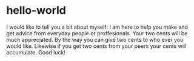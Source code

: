 # hello-world
I would like to tell you a bit about myself: I am here to help you make and get advice from everyday people or proffesionals. 
Your two cents will be much appreciated. 
By the way you can give two cents to who ever you would like. 
Likewise if you get two cents from your peers your cents will accumulate. 
Good luck!
